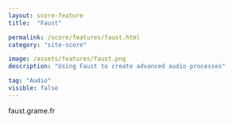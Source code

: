 ```yaml
---
layout: score-feature
title:  "Faust"

permalink: /score/features/faust.html
category: "site-score"

image: /assets/features/faust.png
description: "Using Faust to create advanced audio processes"

tag: "Audio"
visible: false
---
```


faust.grame.fr
